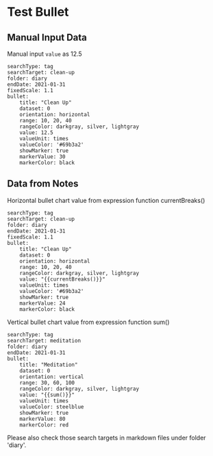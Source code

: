 # Test Bullet

## Manual Input Data

Manual input `value` as 12\.5

```tracker
searchType: tag
searchTarget: clean-up
folder: diary
endDate: 2021-01-31
fixedScale: 1.1
bullet:
    title: "Clean Up"
    dataset: 0
    orientation: horizontal
    range: 10, 20, 40
    rangeColor: darkgray, silver, lightgray
    value: 12.5
    valueUnit: times
    valueColor: '#69b3a2'
    showMarker: true
    markerValue: 30
    markerColor: black
```

## Data from Notes

Horizontal bullet chart
value from expression function currentBreaks()

```tracker
searchType: tag
searchTarget: clean-up
folder: diary
endDate: 2021-01-31
fixedScale: 1.1
bullet:
    title: "Clean Up"
    dataset: 0
    orientation: horizontal
    range: 10, 20, 40
    rangeColor: darkgray, silver, lightgray
    value: "{{currentBreaks()}}"
    valueUnit: times
    valueColor: '#69b3a2'
    showMarker: true
    markerValue: 24
    markerColor: black
```

Vertical bullet chart
value from expression function sum()

```tracker
searchType: tag
searchTarget: meditation
folder: diary
endDate: 2021-01-31
bullet:
    title: "Meditation"
    dataset: 0
    orientation: vertical
    range: 30, 60, 100
    rangeColor: darkgray, silver, lightgray
    value: "{{sum()}}"
    valueUnit: times
    valueColor: steelblue
    showMarker: true
    markerValue: 80
    markerColor: red
```

Please also check those search targets in markdown files under folder 'diary'.

